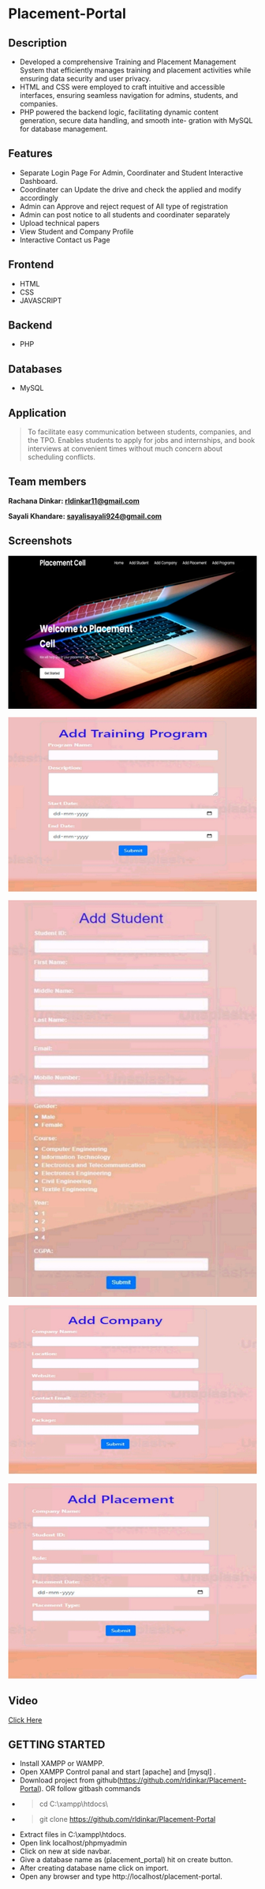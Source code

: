 # Placement-Portal

## Description
- Developed a comprehensive Training and Placement Management System that efficiently manages training and
   placement activities while ensuring data security and user privacy.
- HTML and CSS were employed to craft intuitive and accessible interfaces, ensuring seamless navigation for admins,      students, and companies.
- PHP powered the backend logic, facilitating dynamic content generation, secure data handling, and smooth inte-
gration with MySQL for database management.

## Features 

- Separate Login Page For Admin, Coordinater and Student Interactive Dashboard.
- Coordinater can Update the drive and check the applied and modify accordingly
- Admin can Approve and reject request of All type of registration
- Admin can post notice to all students and coordinater separately
- Upload technical papers
- View Student and Company Profile
- Interactive Contact us Page

## Frontend 
- HTML
- CSS
- JAVASCRIPT 

## Backend 
- PHP

## Databases 
- MySQL

## Application 

> To facilitate easy communication between students, companies, and the TPO. Enables students to apply for jobs and
> internships, and book interviews at convenient times without much concern about scheduling conflicts.

## Team members 

**Rachana Dinkar: rldinkar11@gmail.com**

**Sayali Khandare: sayalisayali924@gmail.com**

## Screenshots

![Screenshot](https://github.com/rldinkar/Placement-Portal/blob/main/Screenshot_2024-07-26-19-05-29-654_com.google.android.apps.docs-edit.jpg)

![Screenshot](https://github.com/rldinkar/Placement-Portal/blob/main/Screenshot_2024-07-26-19-11-30-492_com.google.android.apps.docs-edit.jpg)

![Screenshot](https://github.com/rldinkar/Placement-Portal/blob/main/Screenshot_2024-07-26-19-14-17-864_com.google.android.apps.docs-edit.jpg)

![Screenshot](https://github.com/rldinkar/Placement-Portal/blob/main/Screenshot_2024-07-26-19-17-10-867_com.google.android.apps.docs-edit.jpg)

![Screenshot](https://github.com/rldinkar/Placement-Portal/blob/main/Screenshot_2024-07-26-19-19-16-039_com.google.android.apps.docs-edit.jpg)
## Video 

[Click Here ](https://github.com/rldinkar/Placement-Portal/blob/main/VID-20240726-WA0002.mp4)

## GETTING STARTED
 
- Install XAMPP or WAMPP.
- Open XAMPP Control panal and start [apache] and [mysql] .
- Download project from github(https://github.com/rldinkar/Placement-Portal).
OR follow gitbash commands
- > cd C:\xampp\htdocs\
- > git clone https://github.com/rldinkar/Placement-Portal
- Extract files in C:\xampp\htdocs.
- Open link localhost/phpmyadmin
- Click on new at side navbar.
- Give a database name as (placement_portal) hit on create button.
- After creating database name click on import.
- Open any browser and type http://localhost/placement-portal.
